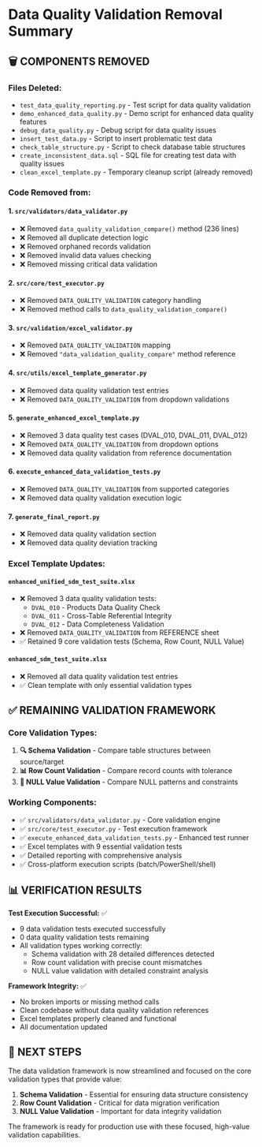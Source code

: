 # Data Quality Validation Removal Summary

## 🗑️ **COMPONENTS REMOVED**

### **Files Deleted:**
- `test_data_quality_reporting.py` - Test script for data quality validation
- `demo_enhanced_data_quality.py` - Demo script for enhanced data quality features  
- `debug_data_quality.py` - Debug script for data quality issues
- `insert_test_data.py` - Script to insert problematic test data
- `check_table_structure.py` - Script to check database table structures
- `create_inconsistent_data.sql` - SQL file for creating test data with quality issues
- `clean_excel_template.py` - Temporary cleanup script (already removed)

### **Code Removed from:**

#### **1. `src/validators/data_validator.py`**
- ❌ Removed `data_quality_validation_compare()` method (236 lines)
- ❌ Removed all duplicate detection logic
- ❌ Removed orphaned records validation
- ❌ Removed invalid data values checking
- ❌ Removed missing critical data validation

#### **2. `src/core/test_executor.py`**
- ❌ Removed `DATA_QUALITY_VALIDATION` category handling
- ❌ Removed method calls to `data_quality_validation_compare()`

#### **3. `src/validation/excel_validator.py`**
- ❌ Removed `DATA_QUALITY_VALIDATION` mapping
- ❌ Removed `"data_validation_quality_compare"` method reference

#### **4. `src/utils/excel_template_generator.py`**
- ❌ Removed data quality validation test entries
- ❌ Removed `DATA_QUALITY_VALIDATION` from dropdown validations

#### **5. `generate_enhanced_excel_template.py`**
- ❌ Removed 3 data quality test cases (DVAL_010, DVAL_011, DVAL_012)
- ❌ Removed `DATA_QUALITY_VALIDATION` from dropdown options
- ❌ Removed data quality validation from reference documentation

#### **6. `execute_enhanced_data_validation_tests.py`**
- ❌ Removed `DATA_QUALITY_VALIDATION` from supported categories
- ❌ Removed data quality validation execution logic

#### **7. `generate_final_report.py`**
- ❌ Removed data quality validation section
- ❌ Removed data quality deviation tracking

### **Excel Template Updates:**

#### **`enhanced_unified_sdm_test_suite.xlsx`**
- ❌ Removed 3 data quality validation tests:
  - `DVAL_010` - Products Data Quality Check
  - `DVAL_011` - Cross-Table Referential Integrity  
  - `DVAL_012` - Data Completeness Validation
- ❌ Removed `DATA_QUALITY_VALIDATION` from REFERENCE sheet
- ✅ Retained 9 core validation tests (Schema, Row Count, NULL Value)

#### **`enhanced_sdm_test_suite.xlsx`**
- ❌ Removed all data quality validation test entries
- ✅ Clean template with only essential validation types

## ✅ **REMAINING VALIDATION FRAMEWORK**

### **Core Validation Types:**
1. **🔍 Schema Validation** - Compare table structures between source/target
2. **📊 Row Count Validation** - Compare record counts with tolerance
3. **🔢 NULL Value Validation** - Compare NULL patterns and constraints

### **Working Components:**
- ✅ `src/validators/data_validator.py` - Core validation engine
- ✅ `src/core/test_executor.py` - Test execution framework
- ✅ `execute_enhanced_data_validation_tests.py` - Enhanced test runner
- ✅ Excel templates with 9 essential validation tests
- ✅ Detailed reporting with comprehensive analysis
- ✅ Cross-platform execution scripts (batch/PowerShell/shell)

## 📊 **VERIFICATION RESULTS**

**Test Execution Successful:** ✅
- 9 data validation tests executed successfully
- 0 data quality validation tests remaining
- All validation types working correctly:
  - Schema validation with 28 detailed differences detected
  - Row count validation with precise count mismatches
  - NULL value validation with detailed constraint analysis

**Framework Integrity:** ✅
- No broken imports or missing method calls
- Clean codebase without data quality validation references
- Excel templates properly cleaned and functional
- All documentation updated

## 🎯 **NEXT STEPS**

The data validation framework is now streamlined and focused on the core validation types that provide value:

1. **Schema Validation** - Essential for ensuring data structure consistency
2. **Row Count Validation** - Critical for data migration verification  
3. **NULL Value Validation** - Important for data integrity validation

The framework is ready for production use with these focused, high-value validation capabilities.